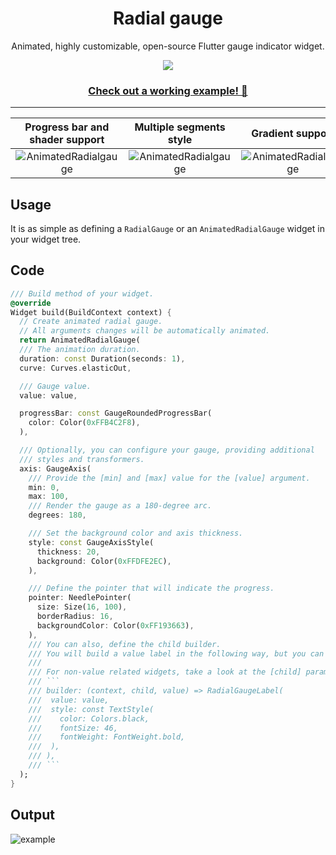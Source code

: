<div align="center">
  <h1>Radial gauge</h1>
  <p>Animated, highly customizable, open-source Flutter gauge indicator widget.</p>
  <img src="https://raw.githubusercontent.com/gonuit/gauge_indicator/main/readme/animated.gif" />
  <h3><a href="https://gauge-indicator.klyta.it/">Check out a working example! 🔗</a></h3>
</div>

---

|            Progress bar and shader support             |                   Multiple segments style                   |                  Gradient support                   |
| :----------------------------------------------------: | :---------------------------------------------------------: | :-------------------------------------------------: |
| ![AnimatedRadialgauge](https://raw.githubusercontent.com/gonuit/gauge_indicator/main/readme/shader_progress_bar.gif) | ![AnimatedRadialgauge](https://raw.githubusercontent.com/gonuit/gauge_indicator/main/readme/multiple_segments_styles.gif) | ![AnimatedRadialgauge](https://raw.githubusercontent.com/gonuit/gauge_indicator/main/readme/gradient_support.gif) |

## Usage

It is as simple as defining a `RadialGauge` or an `AnimatedRadialGauge` widget in your widget tree.

## Code

````dart
/// Build method of your widget.
@override
Widget build(BuildContext context) {
  // Create animated radial gauge.
  // All arguments changes will be automatically animated.
  return AnimatedRadialGauge(
  /// The animation duration.
  duration: const Duration(seconds: 1),
  curve: Curves.elasticOut,

  /// Gauge value.
  value: value,

  progressBar: const GaugeRoundedProgressBar(
    color: Color(0xFFB4C2F8),
  ),

  /// Optionally, you can configure your gauge, providing additional
  /// styles and transformers.
  axis: GaugeAxis(
    /// Provide the [min] and [max] value for the [value] argument.
    min: 0,
    max: 100,
    /// Render the gauge as a 180-degree arc.
    degrees: 180,

    /// Set the background color and axis thickness.
    style: const GaugeAxisStyle(
      thickness: 20,
      background: Color(0xFFDFE2EC),
    ),

    /// Define the pointer that will indicate the progress.
    pointer: NeedlePointer(
      size: Size(16, 100),
      borderRadius: 16,
      backgroundColor: Color(0xFF193663),
    ),
    /// You can also, define the child builder.
    /// You will build a value label in the following way, but you can use the widget of your choice.
    ///
    /// For non-value related widgets, take a look at the [child] parameter.
    /// ```
    /// builder: (context, child, value) => RadialGaugeLabel(
    ///  value: value,
    ///  style: const TextStyle(
    ///    color: Colors.black,
    ///    fontSize: 46,
    ///    fontWeight: FontWeight.bold,
    ///  ),
    /// ),
    /// ```
  );
}
````

## Output

![example](https://raw.githubusercontent.com/gonuit/gauge_indicator/main/readme/example.gif)

